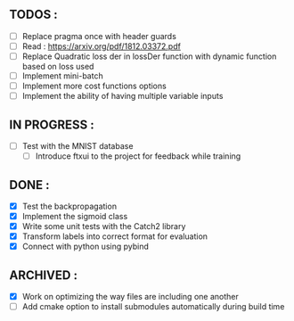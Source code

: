 ## TODOS :

- [ ] Replace pragma once with header guards
- [ ] Read : https://arxiv.org/pdf/1812.03372.pdf
- [ ] Replace Quadratic loss der in lossDer function with dynamic function based on loss used
- [ ] Implement mini-batch
- [ ] Implement more cost functions options
- [ ] Implement the ability of having multiple variable inputs

## IN PROGRESS :

- [ ] Test with the MNIST database
  - [ ] Introduce ftxui to the project for feedback while training

## DONE :

- [x] Test the backpropagation
- [x] Implement the sigmoid class
- [x] Write some unit tests with the Catch2 library
- [x] Transform labels into correct format for evaluation
- [x] Connect with python using pybind

## ARCHIVED :

- [x] Work on optimizing the way files are including one another
- [ ] Add cmake option to install submodules automatically during build time
